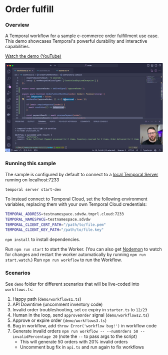 # Order fulfill

### Overview
A Temporal workflow for a sample e-commerce order fulfillment use case. This demo showcases Temporal's powerful durability and interactive capabilities.

[Watch the demo  (YouTube)](https://www.youtube.com/watch?v=dNVmRfWsNkM)

[![Watch the demo](./videoscreenie.jpg)](https://www.youtube.com/watch?v=dNVmRfWsNkM)

### Running this sample

The sample is configured by default to connect to a [local Temporal Server](https://docs.temporal.io/cli#starting-the-temporal-server) running on localhost:7233

```
temporal server start-dev
```

To instead connect to Temporal Cloud, set the following environment variables, replacing them with your own Temporal Cloud credentials:

```bash
TEMPORAL_ADDRESS=testnamespace.sdvdw.tmprl.cloud:7233
TEMPORAL_NAMESPACE=testnamespace.sdvdw
TEMPORAL_CLIENT_CERT_PATH="/path/to/file.pem"
TEMPORAL_CLIENT_KEY_PATH="/path/to/file.key"
```

`npm install` to install dependencies.

Run `npm run start` to start the Worker. (You can also get [Nodemon](https://www.npmjs.com/package/nodemon) to watch for changes and restart the worker automatically by running `npm run start.watch`.)
Run `npm run workflow` to run the Workflow.

### Scenarios

See `demo` folder for different scenarios that will be live-coded into `workflows.ts`:

1. Happy path (`demo/workflows1.ts`)
2. API Downtime (uncomment inventory code)
3. Invalid order troubleshooting, set cc expiry in `starter.ts` to `12/23`
4. Human in the loop, send `approveOrder` signal (`demo/workflows2.ts`)
5. Approve or expire order (`demo/workflows3.ts`)
6. Bug in workflow, add `throw Error('workflow bug!')` in workflow code
7. Generate invalid orders `npm run workflow -- --numOrders 50 --invalidPercentage 20` (note the `--` to pass args to the script)
    - This will generate 50 orders with 20% invalid orders
    - Uncomment bug fix in `api.ts` and run again to fix workflows
